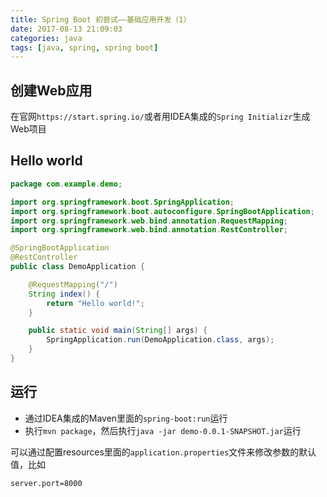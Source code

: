 ```yaml
---
title: Spring Boot 初尝试——基础应用开发（1）
date: 2017-08-13 21:09:03
categories: java
tags: [java, spring, spring boot]
---
```

## 创建Web应用
在官网`https://start.spring.io/`或者用IDEA集成的`Spring Initializr`生成Web项目

<!-- more -->

## Hello world
```java
package com.example.demo;

import org.springframework.boot.SpringApplication;
import org.springframework.boot.autoconfigure.SpringBootApplication;
import org.springframework.web.bind.annotation.RequestMapping;
import org.springframework.web.bind.annotation.RestController;

@SpringBootApplication
@RestController
public class DemoApplication {

    @RequestMapping("/")
    String index() {
        return "Hello world!";
    }

    public static void main(String[] args) {
        SpringApplication.run(DemoApplication.class, args);
    }
}
```

## 运行
* 通过IDEA集成的Maven里面的`spring-boot:run`运行
* 执行`mvn package`，然后执行`java -jar demo-0.0.1-SNAPSHOT.jar`运行

可以通过配置resources里面的`application.properties`文件来修改参数的默认值，比如
```
server.port=8000
```
